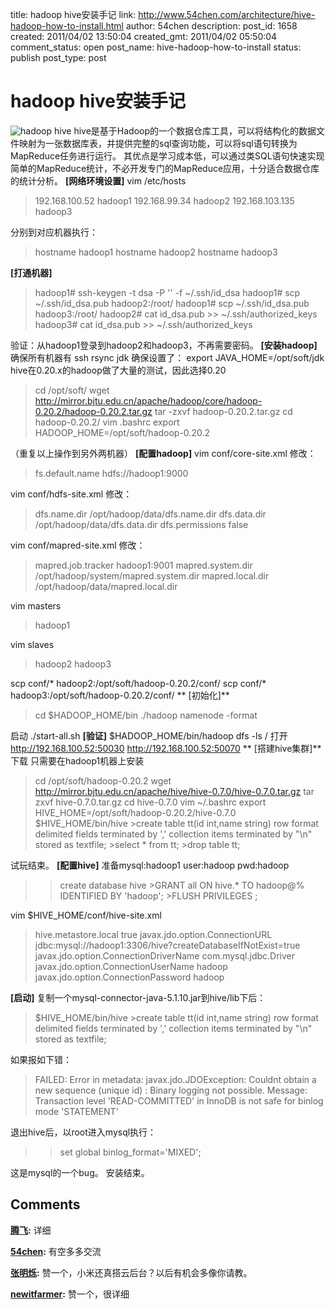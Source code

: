 title: hadoop hive安装手记
link: http://www.54chen.com/architecture/hive-hadoop-how-to-install.html
author: 54chen
description: 
post_id: 1658
created: 2011/04/02 13:50:04
created_gmt: 2011/04/02 05:50:04
comment_status: open
post_name: hive-hadoop-how-to-install
status: publish
post_type: post

# hadoop hive安装手记

![hadoop hive](http://img02.taobaocdn.com/imgextra/i2/T116J6XhxoXXcdrwMU_014654.jpg) hive是基于Hadoop的一个数据仓库工具，可以将结构化的数据文件映射为一张数据库表，并提供完整的sql查询功能，可以将sql语句转换为 MapReduce任务进行运行。 其优点是学习成本低，可以通过类SQL语句快速实现简单的MapReduce统计，不必开发专门的MapReduce应用，十分适合数据仓库的统计分析。 **[网络环境设置]** vim /etc/hosts 

> 192.168.100.52 hadoop1 192.168.99.34 hadoop2 192.168.103.135 hadoop3

分别到对应机器执行： 

> hostname hadoop1 hostname hadoop2 hostname hadoop3

**[打通机器]**

> hadoop1# ssh-keygen -t dsa -P '' -f ~/.ssh/id_dsa hadoop1# scp ~/.ssh/id_dsa.pub hadoop2:/root/ hadoop1# scp ~/.ssh/id_dsa.pub hadoop3:/root/ hadoop2# cat id_dsa.pub >> ~/.ssh/authorized_keys hadoop3# cat id_dsa.pub >> ~/.ssh/authorized_keys

验证：从hadoop1登录到hadoop2和hadoop3，不再需要密码。 **[安装hadoop]** 确保所有机器有 ssh rsync jdk 确保设置了： export JAVA_HOME=/opt/soft/jdk hive在0.20.x的hadoop做了大量的测试，因此选择0.20 

> cd /opt/soft/ wget http://mirror.bjtu.edu.cn/apache/hadoop/core/hadoop-0.20.2/hadoop-0.20.2.tar.gz tar -zxvf hadoop-0.20.2.tar.gz cd hadoop-0.20.2/ vim .bashrc export HADOOP_HOME=/opt/soft/hadoop-0.20.2

（重复以上操作到另外两机器） **[配置hadoop]** vim conf/core-site.xml 修改： 

> <configuration> <property> <!-- 用于dfs命令模块中指定默认的文件系统协议 --> <name>fs.default.name</name> <value>hdfs://hadoop1:9000</value> </property> </configuration>

vim conf/hdfs-site.xml 修改： 

> <configuration> <property> <!-- DFS中存储文件命名空间信息的目录 --> <name>dfs.name.dir</name> <value>/opt/hadoop/data/dfs.name.dir</value> </property> <property> <!-- DFS中存储文件数据的目录 --> <name>dfs.data.dir</name> <value>/opt/hadoop/data/dfs.data.dir</value> </property> <property> <!-- 是否对DFS中的文件进行权限控制(测试中一般用false)--> <name>dfs.permissions</name> <value>false</value> </property> </configuration>

vim conf/mapred-site.xml 修改： 

> <configuration> <property> <!-- 用来作JobTracker的节点的(一般与NameNode保持一致) --> <name>mapred.job.tracker</name> <value>hadoop1:9001</value> </property> <property> <!-- map/reduce的系统目录（使用的HDFS的路径） --> <name>mapred.system.dir</name> <value>/opt/hadoop/system/mapred.system.dir</value> </property> <property> <!-- map/reduce的临时目录（可使用“,”隔开，设置多重路径来分摊磁盘IO） --> <name>mapred.local.dir</name> <value>/opt/hadoop/data/mapred.local.dir</value> </property> </configuration>

vim masters 

> hadoop1

vim slaves 

> hadoop2 hadoop3

scp conf/* hadoop2:/opt/soft/hadoop-0.20.2/conf/ scp conf/* hadoop3:/opt/soft/hadoop-0.20.2/conf/ ** [初始化]**

> cd $HADOOP_HOME/bin ./hadoop namenode -format

启动 ./start-all.sh **[验证]** $HADOOP_HOME/bin/hadoop dfs -ls / 打开 http://192.168.100.52:50030 http://192.168.100.52:50070 ** [搭建hive集群]** 下载 只需要在hadoop1机器上安装 

> cd /opt/soft/hadoop-0.20.2 wget http://mirror.bjtu.edu.cn/apache/hive/hive-0.7.0/hive-0.7.0.tar.gz tar zxvf hive-0.7.0.tar.gz cd hive-0.7.0 vim ~/.bashrc export HIVE_HOME=/opt/soft/hadoop-0.20.2/hive-0.7.0 $HIVE_HOME/bin/hive >create table tt(id int,name string) row format delimited fields terminated by ',' collection items terminated by "\n" stored as textfile; >select * from tt; >drop table tt;

试玩结束。 **[配置hive]** 准备mysql:hadoop1 user:hadoop pwd:hadoop 

> >create database hive >GRANT all ON hive.* TO hadoop@% IDENTIFIED BY 'hadoop'; >FLUSH PRIVILEGES ;

vim $HIVE_HOME/conf/hive-site.xml 

> <?xml version="1.0"?> <?xml-stylesheet type="text/xsl" href="configuration.xsl"?> <configuration> <property> <name>hive.metastore.local</name> <value>true</value> </property> <property> <name>javax.jdo.option.ConnectionURL</name> <value>jdbc:mysql://hadoop1:3306/hive?createDatabaseIfNotExist=true</value> </property> <property> <name>javax.jdo.option.ConnectionDriverName</name> <value>com.mysql.jdbc.Driver</value> </property> <property> <name>javax.jdo.option.ConnectionUserName</name> <value>hadoop</value> </property> <property> <name>javax.jdo.option.ConnectionPassword</name> <value>hadoop</value> </property> </configuration>

**[启动]** 复制一个mysql-connector-java-5.1.10.jar到hive/lib下后： 

> $HIVE_HOME/bin/hive >create table tt(id int,name string) row format delimited fields terminated by ',' collection items terminated by "\n" stored as textfile;

如果报如下错： 

> FAILED: Error in metadata: javax.jdo.JDOException: Couldnt obtain a new sequence (unique id) : Binary logging not possible. Message: Transaction level 'READ-COMMITTED' in InnoDB is not safe for binlog mode 'STATEMENT'

退出hive后，以root进入mysql执行： 

> >set global binlog_format='MIXED';

这是mysql的一个bug。 安装结束。

## Comments

**[腾飞](#13541 "2011-05-11 00:38:09"):** 详细

**[54chen](#13668 "2011-07-15 11:33:09"):** 有空多多交流

**[张明烁](#13667 "2011-07-14 13:18:02"):** 赞一个，小米还真搭云后台？以后有机会多像你请教。

**[newitfarmer](#13481 "2011-04-02 16:52:22"):** 赞一个，很详细

